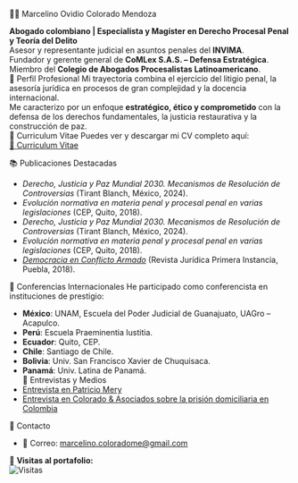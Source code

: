 👨‍⚖️ Marcelino Ovidio Colorado Mendoza

**Abogado colombiano | Especialista y Magíster en Derecho Procesal Penal y Teoría del Delito**  
Asesor y representante judicial en asuntos penales del **INVIMA**.  
Fundador y gerente general de **CoMLex S.A.S. – Defensa Estratégica**.  
Miembro del **Colegio de Abogados Procesalistas Latinoamericano**.  
📌 Perfil Profesional
Mi trayectoria combina el ejercicio del litigio penal, la asesoría jurídica en procesos de gran complejidad y la docencia internacional.  
Me caracterizo por un enfoque **estratégico, ético y comprometido** con la defensa de los derechos fundamentales, la justicia restaurativa y la construcción de paz.  
📑 Curriculum Vitae
Puedes ver y descargar mi CV completo aquí:  
[📄 Curriculum Vitae](./Curriculum%20vitae%20MARCELINO%20OVIDIO%20COLORADO%20MENDOZA.pdf)

📚 Publicaciones Destacadas
- *Derecho, Justicia y Paz Mundial 2030. Mecanismos de Resolución de Controversias* (Tirant Blanch, México, 2024).  
- *Evolución normativa en materia penal y procesal penal en varias legislaciones* (CEP, Quito, 2018).  
 - *Derecho, Justicia y Paz Mundial 2030. Mecanismos de Resolución de Controversias* (Tirant Blanch, México, 2024).  
- *Evolución normativa en materia penal y procesal penal en varias legislaciones* (CEP, Quito, 2018).  
- [*Democracia en Conflicto Armado*](https://www.primerainstancia.com.mx/revista-primera-instancia/attachment/democracia-en-medio-del-conflicto-armado-marcelino-ovidio-colorado-mendoza/) (Revista Jurídica Primera Instancia, Puebla, 2018).  
 
🎤 Conferencias Internacionales
He participado como conferencista en instituciones de prestigio:  
- **México**: UNAM, Escuela del Poder Judicial de Guanajuato, UAGro – Acapulco.  
- **Perú**: Escuela Praeminentia Iustitia.  
- **Ecuador**: Quito, CEP.  
- **Chile**: Santiago de Chile.  
- **Bolivia**: Univ. San Francisco Xavier de Chuquisaca.  
- **Panamá**: Univ. Latina de Panamá.  
🎥 Entrevistas y Medios
- [Entrevista en Patricio Mery](https://www.youtube.com/live/DR4DfrnfpMQ?si=Q3KZr9bgvLQ6RNyP)
- [Entrevista en Colorado & Asociados sobre la prisión domiciliaria en Colombia](https://youtu.be/f5qmjhRaD1Q?si=hsrd327Fny5sOEbo)
  
📂 Contacto
- 📧 Correo: marcelino.coloradome@gmail.com

👀 **Visitas al portafolio:**  
![Visitas](https://visitor-badge.laobi.icu/badge?page_id=marcelinocoloradome-ship-it.Marcelino-Colorado-Portafolio)

